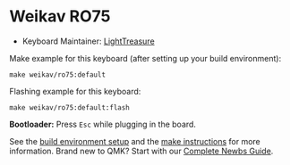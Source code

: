 # Weikav RO75

* Keyboard Maintainer: [LightTreasure](https://github.com/lighttreasure)

Make example for this keyboard (after setting up your build environment):

    make weikav/ro75:default

Flashing example for this keyboard:

    make weikav/ro75:default:flash

**Bootloader:** Press `Esc` while plugging in the board.

See the [build environment setup](https://docs.qmk.fm/#/getting_started_build_tools) and the [make instructions](https://docs.qmk.fm/#/getting_started_make_guide) for more information. Brand new to QMK? Start with our [Complete Newbs Guide](https://docs.qmk.fm/#/newbs).
